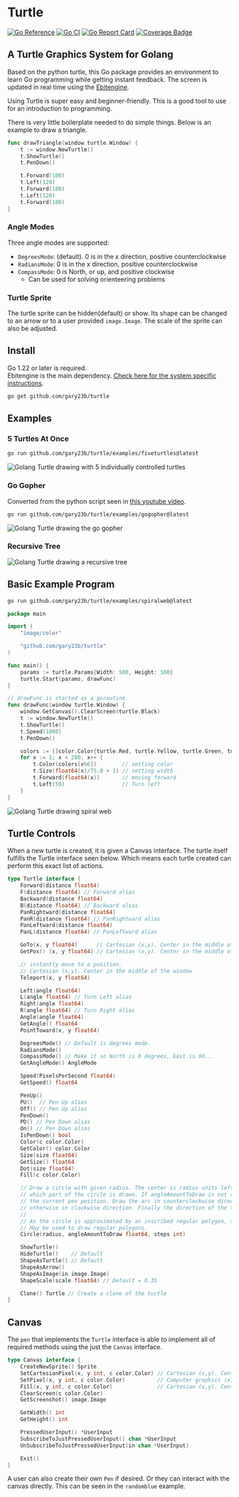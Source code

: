 # Turtle

[![Go Reference](https://pkg.go.dev/badge/github.com/gary23b/turtle.svg)](https://pkg.go.dev/github.com/gary23b/turtle)
[![Go CI](https://github.com/gary23b/turtle/actions/workflows/go.yml/badge.svg)](https://github.com/gary23b/turtle/actions/workflows/go.yml)
[![Go Report Card](https://goreportcard.com/badge/github.com/gary23b/turtle)](https://goreportcard.com/report/github.com/gary23b/turtle)
[![Coverage Badge](https://img.shields.io/endpoint?url=https://gist.githubusercontent.com/gary23b/fc54fb0b86a835ca3f907efc85a1d61c/raw/gary23b_turtle_main.json)](https://github.com/gary23b/turtle/actions)

## A Turtle Graphics System for Golang

Based on the python turtle, this Go package provides an environment to learn Go programming while getting instant feedback. The screen is updated in real time using the [Ebitengine](https://ebitengine.org/).

Using Turtle is super easy and beginner-friendly. This is a good tool to use for an introduction to programming.

There is very little boilerplate needed to do simple things. Below is an example to draw a triangle.

```go
func drawTriangle(window turtle.Window) {
	t := window.NewTurtle()
	t.ShowTurtle()
	t.PenDown()

	t.Forward(100)
	t.Left(120)
	t.Forward(100)
	t.Left(120)
	t.Forward(100)
}
```

### Angle Modes

Three angle modes are supported:

- `DegreesMode`: (default). 0 is in the x direction, positive counterclockwise
- `RadiansMode`: 0 is in the x direction, positive counterclockwise
- `CompassMode`: 0 is North, or up, and positive clockwise
  - Can be used for solving orienteering problems

### Turtle Sprite

The turtle sprite can be hidden(default) or show. Its shape can be changed to an arrow or to a user provided `image.Image`. The scale of the sprite can also be adjusted.

## Install

Go 1.22 or later is required.<br>
Ebitengine is the main dependency. [Check here for the system specific instructions](https://ebitengine.org/en/documents/install.html).

```bash
go get github.com/gary23b/turtle
```

## Examples

### 5 Turtles At Once

```bash
go run github.com/gary23b/turtle/examples/fiveturtles@latest
```

![Golang Turtle drawing with 5 individually controlled turtles](https://github.com/gary23b/turtle/blob/main/examples/fiveturtles/turtlebasic.gif)

### Go Gopher

Converted from the python script seen in [this youtube video](https://www.youtube.com/watch?v=d8A1jqOGzNE).

```bash
go run github.com/gary23b/turtle/examples/gogopher@latest
```

![Golang Turtle drawing the go gopher](https://github.com/gary23b/turtle/blob/main/examples/gogopher/GoGopher.gif)

### Recursive Tree

![Golang Turtle drawing a recursive tree](https://github.com/gary23b/turtle/blob/main/examples/fractaltree/fractaltree.gif)

## Basic Example Program

```bash
go run github.com/gary23b/turtle/examples/spiralweb@latest
```

```go
package main

import (
	"image/color"

	"github.com/gary23b/turtle"
)

func main() {
	params := turtle.Params{Width: 500, Height: 500}
	turtle.Start(params, drawFunc)
}

// drawFunc is started as a goroutine.
func drawFunc(window turtle.Window) {
	window.GetCanvas().ClearScreen(turtle.Black)
	t := window.NewTurtle()
	t.ShowTurtle()
	t.Speed(1000)
	t.PenDown()

	colors := []color.Color{turtle.Red, turtle.Yellow, turtle.Green, turtle.Purple, turtle.Blue, turtle.Orange}
	for x := 1; x < 200; x++ {
		t.Color(colors[x%6])        // setting color
		t.Size(float64(x)/75.0 + 1) // setting width
		t.Forward(float64(x))       // moving forward
		t.Left(59)                  // Turn left
	}
}
```

![Golang Turtle drawing spiral web](https://github.com/gary23b/turtle/blob/main/examples/spiralweb/spiralweb.gif)

## Turtle Controls

When a new turtle is created, it is given a Canvas interface. The turtle itself fulfills the Turtle interface seen below.
Which means each turtle created can perform this exact list of actions.

```go
type Turtle interface {
	Forward(distance float64)
	F(distance float64) // Forward alias
	Backward(distance float64)
	B(distance float64) // Backward alias
	PanRightward(distance float64)
	PanR(distance float64) // PanRightward alias
	PanLeftward(distance float64)
	PanL(distance float64) // PanLeftward alias

	GoTo(x, y float64)      // Cartesian (x,y). Center in the middle of the window
	GetPos() (x, y float64) // Cartesian (x,y). Center in the middle of the window

	// instantly move to a position.
	// Cartesian (x,y). Center in the middle of the window
	Teleport(x, y float64)

	Left(angle float64)
	L(angle float64) // Turn Left alias
	Right(angle float64)
	R(angle float64) // Turn Right alias
	Angle(angle float64)
	GetAngle() float64
	PointToward(x, y float64)

	DegreesMode() // Default is degrees mode.
	RadiansMode()
	CompassMode() // Make it so North is 0 degrees, East is 90...
	GetAngleMode() AngleMode

	Speed(PixelsPerSecond float64)
	GetSpeed() float64

	PenUp()
	PU()  // Pen Up alias
	Off() // Pen Up alias
	PenDown()
	PD() // Pen Down alias
	On() // Pen Down alias
	IsPenDown() bool
	Color(c color.Color)
	GetColor() color.Color
	Size(size float64)
	GetSize() float64
	Dot(size float64)
	Fill(c color.Color)

	// Draw a circle with given radius. The center is radius units left of the turtle; angleAmountToDraw determines
	// which part of the circle is drawn. If angleAmountToDraw is not a full circle, one endpoint of the arc is
	// the current pen position. Draw the arc in counterclockwise direction if radius is positive,
	// otherwise in clockwise direction. Finally the direction of the turtle is changed by the amount of angleAmountToDraw.
	//
	// As the circle is approximated by an inscribed regular polygon, steps determines the number of steps to use.
	// May be used to draw regular polygons.
	Circle(radius, angleAmountToDraw float64, steps int)

	ShowTurtle()
	HideTurtle()    // Default
	ShapeAsTurtle() // Default
	ShapeAsArrow()
	ShapeAsImage(in image.Image)
	ShapeScale(scale float64) // Default = 0.35

	Clone() Turtle // Create a clone of the turtle
}
```

## Canvas

The `pen` that implements the `Turtle` interface is able to implement all of required methods using the just the `Canvas` interface.

```go
type Canvas interface {
	CreateNewSprite() Sprite
	SetCartesianPixel(x, y int, c color.Color) // Cartesian (x,y). Center in the middle of the window
	SetPixel(x, y int, c color.Color)          // Computer graphics (x,y). So x=0, y=0 is the top-left of the window, positive down-right.
	Fill(x, y int, c color.Color)              // Cartesian (x,y). Center in the middle of the window
	ClearScreen(c color.Color)
	GetScreenshot() image.Image

	GetWidth() int
	GetHeight() int

	PressedUserInput() *UserInput
	SubscribeToJustPressedUserInput() chan *UserInput
	UnSubscribeToJustPressedUserInput(in chan *UserInput)

	Exit()
}
```

A user can also create their own `Pen` if desired. Or they can interact with the canvas directly. This can be seen in the `randomblue` example.
